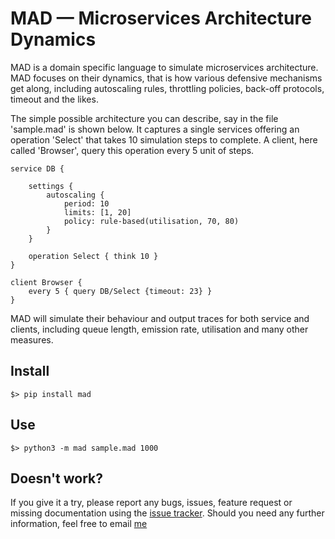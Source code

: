 # MAD &mdash; Microservices Architecture Dynamics

MAD is a domain specific language to simulate microservices architecture. MAD focuses on their dynamics, that is how
various defensive mechanisms get along, including autoscaling rules, throttling policies, back-off protocols, timeout 
and the likes.

The simple possible architecture you can describe, say in the file 'sample.mad' is shown below. It captures a single
services offering an operation 'Select' that takes 10 simulation steps to complete. A client, here called 'Browser', query
this operation every 5 unit of steps.

    service DB {
    
        settings {
            autoscaling {
                period: 10
                limits: [1, 20]
                policy: rule-based(utilisation, 70, 80)
            }
        }
    
        operation Select { think 10 }
    }
    
    client Browser {
        every 5 { query DB/Select {timeout: 23} }
    }

MAD will simulate their behaviour and output traces for both service and clients, including queue length, emission rate, 
utilisation and many other measures.

## Install

	$> pip install mad

## Use

	$> python3 -m mad sample.mad 1000
	
## Doesn't work?

If you  give it a try, please report any bugs, issues, feature request or missing documentation using 
the [issue tracker](https://github.com/fchauvel/mad/issues).
Should you need any further information, feel free to email [me](mailto:franck.chauvel@gmail.com)